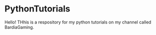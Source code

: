 # PythonTutorials

Hello! THhis is a respository for my python tutorials on my channel called BardiaGaming.
